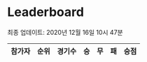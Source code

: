 # Leaderboard
최종 업데이트: 2020년 12월 16일 10시 47분




| 참가자 | 순위 | 경기수 | 승 | 무 | 패 | 승점 |
|:---:|:---:|:---:|:---:|:---:|:---:|:---:|